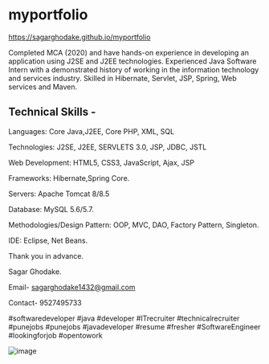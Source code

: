 # myportfolio
https://sagarghodake.github.io/myportfolio

Completed MCA (2020) and have hands-on experience in developing an application using J2SE and J2EE technologies. 
Experienced Java Software Intern with a demonstrated history of working in the information technology and services industry. 
Skilled in Hibernate, Servlet, JSP, Spring, Web services and Maven. 

Technical Skills -
---------
Languages: Core Java,J2EE, Core PHP, XML, SQL

Technologies: J2SE, J2EE, SERVLETS 3.0, JSP, JDBC, JSTL

Web Development: HTML5, CSS3, JavaScript, Ajax, JSP

Frameworks: Hibernate,Spring Core.

Servers: Apache Tomcat 8/8.5

Database: MySQL 5.6/5.7.

Methodologies/Design Pattern: OOP, MVC, DAO, Factory Pattern, Singleton.

IDE: Eclipse, Net Beans.

Thank you in advance.

Sagar Ghodake.

Email- sagarghodake1432@gmail.com

Contact- 9527495733

#softwaredeveloper #java #developer #ITrecruiter #technicalrecruiter #punejobs #punejobs #javadeveloper #resume #fresher #SoftwareEngineer #lookingforjob #opentowork

![image](https://user-images.githubusercontent.com/60310009/99152403-85332100-26c7-11eb-9854-52d4cb955b52.png)

